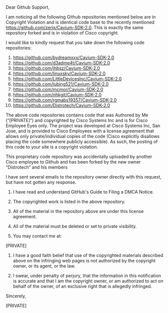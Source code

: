 Dear Github Support,

I am noticing all the following Github repositories mentioned below are in Copyright Violation and is identical code base to the recently mentioned https://github.com/zerix/Cavium-SDK-2.0. This is exactly the same repository forked and is in violation of Cisco copyright.

I would like to kindly request that you take down the following code repositories:

1. https://github.com/bydreamxxx/Cavium-SDK-2.0
2. https://github.com/d3adme4t/Cavium-SDK-2.0
3. https://github.com/jhbsz/Cavium-SDK-2.0
4. https://github.com/linuxsky/Cavium-SDK-2.0
5. https://github.com/LittleDevicesInc/Cavium-SDK-2.0
6. https://github.com/lubing521/Cavium-SDK-2.0
7. https://github.com/mcmor/Cavium-SDK-2.0
8. https://github.com/nhkgit/Cavium-SDK-2.0
9. https://github.com/rgmabs19357/Cavium-SDK-2.0
10. https://github.com/Distrotech/Cavium-SDK-2.0

The above code repositories contains code that was Authored by Me (“[PRIVATE]”) and copyrighted by Cisco Systems Inc and is for Cisco Employee Eyes only. The project was developed at Cisco Systems Inc, San Jose, and is provided to Cisco Employees with a license agreement that allows only private/individual copies of the code (Cisco explicitly disallows placing the code somewhere publicly accessible). As such, the posting of this code to your site is a copyright violation.

This proprietary code repository was accidentally uploaded by another Cisco employee to Github and has been forked by the new owner “Distrotech” and his members

I have sent several emails to the repository owner directly with this request, but have not gotten any response.

1. I have read and understand GitHub's Guide to Filing a DMCA Notice.

2. The copyrighted work is listed in the above repository.

3. All of the material in the repository above are under this license agreement.

4. All of the material must be deleted or set to private visibility.

5. You may contact me at:

[PRIVATE]

1. I have a good faith belief that use of the copyrighted materials described above on the infringing web pages is not authorized by the copyright owner, or its agent, or the law.

2. I swear, under penalty of perjury, that the information in this notification is accurate and that I am the copyright owner, or am authorized to act on behalf of the owner, of an exclusive right that is allegedly infringed.

Sincerely,

[PRIVATE]
